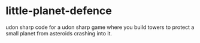 # little-planet-defence
udon sharp code for a udon sharp game where you build towers to protect a small planet from asteroids crashing into it.
